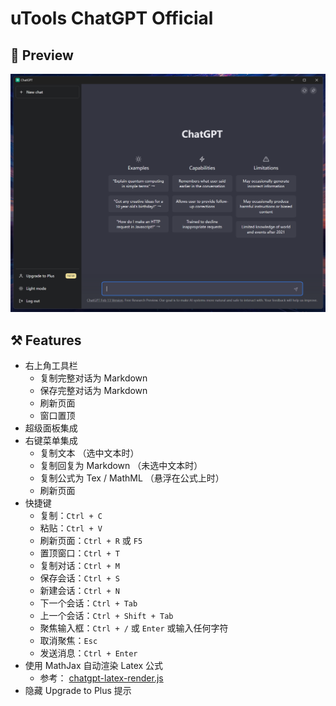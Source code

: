 # uTools ChatGPT Official

## 👀 Preview

![preview](/docs/preview.png)

## ⚒️ Features

- 右上角工具栏
  - 复制完整对话为 Markdown
  - 保存完整对话为 Markdown
  - 刷新页面
  - 窗口置顶
- 超级面板集成
- 右键菜单集成
  - 复制文本 （选中文本时）
  - 复制回复为 Markdown （未选中文本时）
  - 复制公式为 Tex / MathML （悬浮在公式上时）
  - 刷新页面
- 快捷键
  - 复制：`Ctrl + C`
  - 粘贴：`Ctrl + V`
  - 刷新页面：`Ctrl + R` 或 `F5`
  - 置顶窗口：`Ctrl + T`
  - 复制对话：`Ctrl + M`
  - 保存会话：`Ctrl + S`
  - 新建会话：`Ctrl + N`
  - 下一个会话：`Ctrl + Tab`
  - 上一个会话：`Ctrl + Shift + Tab`
  - 聚焦输入框：`Ctrl + /` 或 `Enter` 或输入任何字符
  - 取消聚焦：`Esc`
  - 发送消息：`Ctrl + Enter`
- 使用 MathJax 自动渲染 Latex 公式
  - 参考： [chatgpt-latex-render.js](https://greasyfork.org/zh-CN/scripts/456049)
- 隐藏 Upgrade to Plus 提示